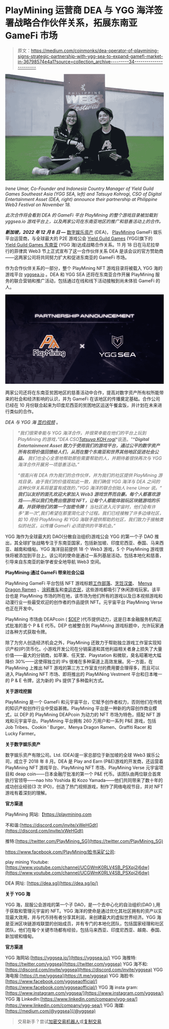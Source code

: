 # PlayMining 运营商 DEA 与 YGG 海洋签署战略合作伙伴关系，拓展东南亚 GameFi 市场

> 原文：<https://medium.com/coinmonks/dea-operator-of-playmining-signs-strategic-partnership-with-ygg-sea-to-expand-gamefi-market-in-36798574e4a1?source=collection_archive---------34----------------------->

![](img/6a8e99a0a36d4211e64113e9cc895656.png)

*Irene Umar, Co-Founder and Indonesia Country Manager of Yield Guild Games Southeast Asia (YGG SEA, left) and Tatsuya Kohrogi, CSO of Digital Entertainment Asset (DEA, right) announce their partnership at Philippine Web3 Festival on November 18.*

*此次合作将会看到 DEA 的 GameFi 平台 PlayMining 的整个游戏目录被加载到 yggsea.io 游戏平台上，以及两家公司在东南亚地区的推广和慈善活动上的合作。*

***新加坡，2022 年 12 月 8 日* —** [数字娱乐资产](https://dea.sg) (DEA)， [PlayMining](https://playmining.com) GameFi 娱乐平台运营商，与全球最大的 P2E 游戏公会 [Yield Guild Games](https://yieldguild.io) (YGG)旗下的 [Yield Guild Games 东南亚](https://yggsea.io) (YGG 海)达成战略合作关系。11 月 18 日在马尼拉举行的菲律宾 Web3 节上正式宣布了这一合作伙伴关系 DEA 是该会议的官方赞助商——这两家公司将共同努力扩大和促进东南亚的 GameFi 市场。

作为合作伙伴关系的一部分，整个 PlayMining NFT 游戏目录将被载入 YGG 海的游戏平台 [yggsea.io](https://yggsea.io) 。DEA 和 YGG SEA 还将在东南亚合作开展 PlayMining 服务的联合营销和推广活动，包括通过在线和线下活动接触到尚未体验 GameFi 的人。

![](img/98045c8df8931405a9df0341badbba1c.png)

两家公司还将在东南亚贫困地区的慈善活动中合作，提高对数字资产所有权所能带来的社会和经济影响的认识，并为 GameFi 在该地区的传播奠定基础。合作公司已经在 10 月份联合起来为印度尼西亚的贫困地区运送午餐盒饭，并计划在未来进行类似的合作。

*DEA 与 YGG 海* [*签约视频*](https://youtu.be/NCAjkWKYO1U) 。

> *“我们很荣幸能与 YGG 海洋合作，并很荣幸能在他们的平台上玩到 PlayMining 的游戏，”DEA CSO*[*Tatsuya KOH rogi*](https://www.linkedin.com/in/tatsuya-tats-kohrogi-a97a8953/)*说道。"****Digital Entertainment Asset 致力于使用我们的游戏平台，通过公平的数字资产所有权将价值回馈给人们，从而在整个东南亚和世界其他地区促进社会公益。*** *我们也全心全意地帮助那些需要帮助的人，并期待着很快再次与 YGG 海洋合作开展另一项慈善活动。”*
> 
> *“很高兴有 DEA 作为我们的合作伙伴，并为我们的社区提供 PlayMining 游戏目录。由于我们的价值观如此一致，我们确信 YGG 海洋与 DEA 之间的这种伙伴关系将是富有成效的，”YGG 海洋的联合创始人 Irene Umar 说。“* ***我们以友好的面孔欢迎大家加入 Web3 游戏世界而自豪。每个人都喜欢游戏——所以我们免费出借游戏 NFT，让每个人都能体验玩区块链游戏的乐趣，并获得他们的第一个加密令牌！*** *当社区进入元宇宙时，他们会有许多“第一次”,我们希望在那里简化这个过程。我们已经接触了许多边缘社区，如 10 月份 PlayMining 和 YGG 海联手提供帮助的社区，我们致力于接触类似的社区，以传播 GameFi 必须提供的平等机会。”*

YGG 海作为全球最大的 DAO(分散自治组织)游戏公会 YGG 的第一个子 DAO 推出，其全球扩张战略专注于东南亚国家，包括新加坡、印度尼西亚、泰国、马来西亚、越南和缅甸。YGG 海洋目前提供 18 个 Web3 游戏，5 个 PlayMining 游戏很快将被添加到平台上。该公司的使命是通过一系列基层活动，包括本地化和慈善，引导来自东南亚的新学者安全地导航 Web3 空间。

**PlayMining:通过 GameFi 带来社会公益**

PlayMining GameFi 平台包括 NFT 游戏标题[工作部落](https://jobtribes.playmining.com/en/)、[烹饪汉堡](https://www.cookinburger.com/en/)、 [Menya Dragon Ramen](https://dragonramen.flypenguin-games.com/en/) 、[涂鸦赛车](https://graffitiracer.playmining.com/en/)和[幸运农民](https://luckyfarmer.playmining.com/en/)，这些游戏都吸引了休闲游戏玩家。该平台也是 PlayMining 市场的所在地，该市场为他们所有的游戏以及日本视频游戏和动漫行业一些最受欢迎的创作者的作品提供 NFT。元宇宙平台 PlayMining Verse 也正在开发中。

PlayMining 市场由 DEAPcoin ( [$DEP](https://coinmarketcap.com/currencies/deapcoin/) )代币提供动力，这是日本金融服务机构正式批准的首个 P & E 代币。DEP 也被整合到 PlayMining 游戏标题中，允许玩家通过各种方式获取令牌。

除了为穷人创造经济机会之外，PlayMining 还致力于帮助独立游戏工作室实现知识产权(IP)货币化。小游戏开发公司在分销渠道和其他利益相关者身上损失了大量价值——最大的分销商，如苹果、任天堂、Playstation 和微软，臭名昭著地大幅降价 30%——这使得独立的 IPs 很难在多种渠道上高效发展。另一方面，在 PlayMining 上推出 NFT 游戏的第三方工作室支付的费用要合理得多，而且可以进入 PlayMining NFT 市场、即将推出的 PlayMiNing Vestment 平台和日本唯一的 P & E 令牌，这为新的 IPs 提供了多种盈利方式。

**关于游戏挖掘**

PlayMining 是一个 GameFi 和元宇宙平台，它赋予创作者权力，否则他们在传统的知识产权创作行业中受益甚微。PlayMining 平台是一种新的内容创作商业模式，以 DEP 的 PlayMining DEAPcoin 为动力的 NFT 市场为特色，搭配 NFT 游戏和元宇宙平台。PlayMining 平台拥有 260 万用户和一系列 P&E 游戏，包括 Job Tribes、Cookin ' Burger、Menya Dragon Ramen、Graffiti Racer 和 Lucky Farmer。

**关于数字娱乐资产**

数字娱乐资产有限公司。Ltd. (DEA)是一家总部位于新加坡的全球 Web3 娱乐公司，成立于 2018 年 8 月。DEA 是 Play and Earn (P&E)游戏的开发商，还运营着 PlayMining NFT 游戏平台、PlayMining NFT 市场、PlayMining Verse 元宇宙项目和 deap coin——日本金融厅批准的第一个 P&E 代币。该团队由两位联合首席执行官领导——nao hito Yoshida 和 Kozo Yamada——他们共同带来了数十年的成功创业经验(3 次 IPO)，创造了热门视频游戏，制作了网络电视节目，并对 NFT 游戏有着深刻的理解。

**官方渠道**

PlayMining 网站:【https://playmining.com 

不和谐:[https://discord.com/invite/xWeHGdt](https://discord.com/invite/xWeHGdt)

推特:[https://twitter.com/PlayMining_SG](https://twitter.com/PlayMining_SG)

https://www.facebook.com/PlayMining/脸书采矿公司:

play mining Youtube:[https://www.youtube.com/channel/UCGWmK0RLV4SB_PSXpj2j6dw](https://www.youtube.com/channel/UCGWmK0RLV4SB_PSXpj2j6dw)

DEA 网址: [https://dea.sg](https://dea.sg/jp/)

**关于 YGG 海**

YGG 海，屈服公会游戏的第一个子 DAO，是一个去中心化的自治组织(DAO ),用于获取和管理元宇宙的 NFT。YGG 海洋的使命是通过优化其社区拥有的资产以实现最大效用，并与代币持有者分享其利润，来创建最大的虚拟世界经济。YGG 海是亚洲区块链游戏联盟的创始成员，并有专门的本地化团队，包括国家经理和社区团队，他们在每个关键市场都有经验，包括马来西亚、印度尼西亚、越南、泰国、新加坡和缅甸。

**官方渠道**

YGG 海网站:[https://yggsea.io/](https://yggsea.io/)
YGG 海推特:[https://twitter.com/yggsea](https://twitter.com/yggsea)
YGG 海不和:[https://discord.com/invite/yggsea](https://discord.com/invite/yggsea) YGG 海电报:[https://t.me/yggsea](https://t.me/yggsea)
YGG 海脸书:[https://www.facebook.com/yggseaofficial/](https://www.facebook.com/yggseaofficial/)
YGG 海 insta gram:[https://www.instagram.com/yggsea/](https://www.instagram.com/yggsea/) YGG 海 LinkedIn:[https://www.linkedin.com/company/ygg-sea/](https://www.linkedin.com/company/ygg-sea/)
YGG 海媒:[https://medium.com/@yggsea](/@yggsea)

> 交易新手？尝试[加密交易机器人](/coinmonks/crypto-trading-bot-c2ffce8acb2a)或[复制交易](/coinmonks/top-10-crypto-copy-trading-platforms-for-beginners-d0c37c7d698c)